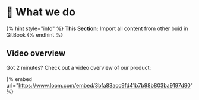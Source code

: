 # 🦿 What we do

{% hint style="info" %}
**This Section:** Import all content from other buid in GitBook
{% endhint %}

## Video overview

Got 2 minutes? Check out a video overview of our product:

{% embed url="https://www.loom.com/embed/3bfa83acc9fd41b7b98b803ba9197d90" %}
